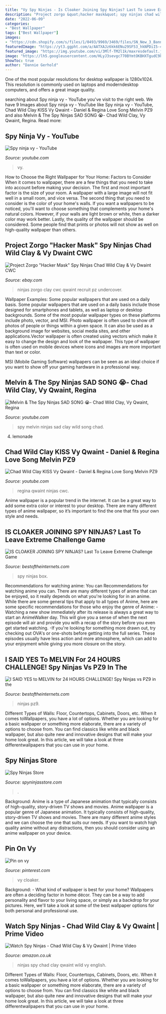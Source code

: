 ```yaml
---
title: "Vy Spy Ninjas - Is Cloaker Joining Spy Ninjas? Last To Leave Extreme Challenge Game"
description: "Project zorgo &quot;hacker mask&quot; spy ninjas chad wild clay &amp; vy dwaint cwc"
date: "2022-06-09"
categories:
- "Best Wallpaper"
tags: ["Best Wallpaper"]
images:
- "https://cdn.shopify.com/s/files/1/0493/9969/3469/files/SN_New_3_Banner_bd8d5d98-53f0-43b1-b6b7-4092b0d22ab9_1400x.png?v=1620121787"
featuredImage: "https://yt3.ggpht.com/a/AATXAJz6kk6ENu29SF53_hkNPDiI5-4wZMOyxjplFg=s900-c-k-c0xffffffff-no-rj-mo"
featured_image: "https://img.youtube.com/vi/3Mlf-TM2l1k/maxresdefault.jpg"
image: "https://lh5.googleusercontent.com/HLyJ3sevgc770BYmtOKBHXTgudC9kj1a3UoV8W_VyAJ5pZNEJEXZach1cQk_B3X60u3juI-fBYfqRSJs2WGuboODCAz95WQjP9oQPwZVGXcf7-9JT-VG5v1iJu9ddYvQVhRwHDBl"
ShowToc: true
author: "Dannie Gerhold"
---
```



One of the most popular resolutions for desktop wallpaper is 1280x1024. This resolution is commonly used on laptops and moderndesktop computers, and offers a great image quality.

	

		
searching about Spy ninja vy - YouTube you've visit to the right web. We have 9 Images about Spy ninja vy - YouTube like Spy ninja vy - YouTube, Chad Wild Clay KISS Vy Qwaint - Daniel &amp; Regina Love Song Melvin PZ9 and also Melvin &amp; The Spy Ninjas SAD SONG 😭- Chad Wild Clay, Vy Qwaint, Regina. Read more:
		
    
## Spy Ninja Vy - YouTube

<img loading=lazy src="https://yt3.ggpht.com/a/AATXAJz6kk6ENu29SF53_hkNPDiI5-4wZMOyxjplFg=s900-c-k-c0xffffffff-no-rj-mo" onerror="this.onerror=null;this.src='https://tse4.mm.bing.net/th?id=OIP.9c7RyyEjw1yfWTFJtRXIiQHaHa&amp;pid=15.1';" alt="Spy ninja vy - YouTube">

_Source: youtube.com_

>vy. 

	

How to Choose the Right Wallpaper for Your Home: Factors to Consider
When it comes to wallpaper, there are a few things that you need to take into account before making your decision. The first and most important factor is the size of your room. A wallpaper with a large image will not fit well in a small room, and vice versa. 
The second thing that you need to consider is the color of your home's walls. If you want a wallpapers to be noticed, you'll want to choose something that complements your home's natural colors. However, if your walls are light brown or white, then a darker color may work better. 
Lastly, the quality of the wallpaper should be considered. Some people find that prints or photos will not show as well on high-quality wallpaper than others.

    
## Project Zorgo &quot;Hacker Mask&quot; Spy Ninjas Chad Wild Clay &amp; Vy Dwaint CWC

<img loading=lazy src="https://lh5.googleusercontent.com/HLyJ3sevgc770BYmtOKBHXTgudC9kj1a3UoV8W_VyAJ5pZNEJEXZach1cQk_B3X60u3juI-fBYfqRSJs2WGuboODCAz95WQjP9oQPwZVGXcf7-9JT-VG5v1iJu9ddYvQVhRwHDBl" onerror="this.onerror=null;this.src='https://tse2.mm.bing.net/th?id=OIP.7C23rLaZTyBq7KkrWgBr5QHaHa&amp;pid=15.1';" alt="Project Zorgo &quot;Hacker Mask&quot; Spy Ninjas Chad Wild Clay &amp; Vy Dwaint CWC">

_Source: ebay.com_

>ninjas zorgo clay cwc qwaint recruit pz undercover. 

	

Wallpaper Examples: Some popular wallpapers that are used on a daily basis.
Some popular wallpapers that are used on a daily basis include those designed for smartphones and tablets, as well as laptop or desktop backgrounds. Some of the most popular wallpaper types on these platforms include photo, vector, and MSI. 
Photo wallpaper is often used to show off photos of people or things within a given space. It can also be used as a background image for websites, social media sites, and other applications.Vector wallpaper is often created using vectors which make it easy to change the design and look of the wallpaper. This type of wallpaper is often used on mobile devices where icons and images are more important than text or color. 

MSI (Mobile Gaming Software) wallpapers can be seen as an ideal choice if you want to show off your gaming hardware in a professional way.

    
## Melvin &amp; The Spy Ninjas SAD SONG 😭- Chad Wild Clay, Vy Qwaint, Regina

<img loading=lazy src="https://i.ytimg.com/vi/rh2Ut0pYvsc/maxresdefault.jpg" onerror="this.onerror=null;this.src='https://tse3.mm.bing.net/th?id=OIP.lyroDD_HR-Jz0uMB9GZjwAHaEK&amp;pid=15.1';" alt="Melvin &amp; The Spy Ninjas SAD SONG 😭- Chad Wild Clay, Vy Qwaint, Regina">

_Source: youtube.com_

>spy melvin ninjas sad clay wild song chad. 

	

4. lemonade 

    
## Chad Wild Clay KISS Vy Qwaint - Daniel &amp; Regina Love Song Melvin PZ9

<img loading=lazy src="https://i.ytimg.com/vi/DXcx7X2uUWA/maxresdefault.jpg" onerror="this.onerror=null;this.src='https://tse1.mm.bing.net/th?id=OIP.L0swyRa7vDCSns8MdphKWQHaEK&amp;pid=15.1';" alt="Chad Wild Clay KISS Vy Qwaint - Daniel &amp; Regina Love Song Melvin PZ9">

_Source: youtube.com_

>regina qwaint ninjas cwc. 

	

Anime wallpaper is a popular trend in the internet. It can be a great way to add some extra color or interest to your desktop. There are many different types of anime wallpaper, so it’s important to find the one that fits your own style and needs.

    
## IS CLOAKER JOINING SPY NINJAS? Last To Leave Extreme Challenge Game

<img loading=lazy src="https://img.youtube.com/vi/3Mlf-TM2l1k/maxresdefault.jpg" onerror="this.onerror=null;this.src='https://tse2.mm.bing.net/th?id=OIP.udNiRpouQKRMn7dLyvJRjwHaEK&amp;pid=15.1';" alt="IS CLOAKER JOINING SPY NINJAS? Last To Leave Extreme Challenge Game">

_Source: bestoftheinternets.com_

>spy ninjas box. 

	

Recommendations for watching anime: You can
Recommendations for watching anime you can. There are many different types of anime that can be enjoyed, so it really depends on what you're looking for in an anime. While there are some general tips that apply to all types of Anime, here are some specific recommendations for those who enjoy the genre of Anime: 
-Watching a new show immediately after its release is always a great way to start an AnimeWalker day. This will give you a sense of when the next episode will air and provide you with a recap of the story before you even get started watching. 
-If you're looking for something more drawn out, try checking out OVA's or one-shots before getting into the full series. These episodes usually have less action and more atmosphere, which can add to your enjoyment while giving you more closure on the story.

    
## I SAID YES To MELVIN For 24 HOURS CHALLENGE! Spy Ninjas Vs PZ9 In The

<img loading=lazy src="https://img.youtube.com/vi/cDuFRKGnqzw/maxresdefault.jpg" onerror="this.onerror=null;this.src='https://tse1.mm.bing.net/th?id=OIP.nJEWPzho403ZVauo08uswQHaEK&amp;pid=15.1';" alt="I SAID YES to MELVIN for 24 HOURS CHALLENGE! Spy Ninjas vs PZ9 in the">

_Source: bestoftheinternets.com_

>ninjas pz9. 

	

Different Types of Walls: Floor, Countertops, Cabinets, Doors, etc.
When it comes toWallpapers, you have a lot of options. Whether you are looking for a basic wallpaper or something more elaborate, there are a variety of options to choose from. You can find classics like white and black wallpaper, but also quite new and innovative designs that will make your home look great. In this article, we will take a look at three differentwallpapers that you can use in your home.

    
## Spy Ninjas Store

<img loading=lazy src="https://cdn.shopify.com/s/files/1/0493/9969/3469/files/SN_New_3_Banner_bd8d5d98-53f0-43b1-b6b7-4092b0d22ab9_1400x.png?v=1620121787" onerror="this.onerror=null;this.src='https://tse4.mm.bing.net/th?id=OIP.Bzvieufxr2qbs_8FOBYikAHaCe&amp;pid=15.1';" alt="Spy Ninjas Store">

_Source: spyninjasstore.com_

>. 

	

Background: Anime is a type of Japanese animation that typically consists of high-quality, story-driven TV shows and movies.
Anime wallpaper is a popular genre of Japanese animation. It typically consists of high-quality, story-driven TV shows and movies. There are many different anime styles and we can choose the one that suits our needs. If you want to watch high quality anime without any distractions, then you should consider using an anime wallpaper on your device.

    
## Pin On Vy

<img loading=lazy src="https://i.pinimg.com/736x/9d/ae/10/9dae10c6757fba1f3b07b2e8102a62d2.jpg" onerror="this.onerror=null;this.src='https://tse2.mm.bing.net/th?id=OIP.8GapWD1Mqn-I5erbnOn_YAHaEK&amp;pid=15.1';" alt="Pin on vy">

_Source: pinterest.com_

>vy cloaker. 

	

Background: - What kind of wallpaper is best for your home?
Wallpapers are often a deciding factor in home décor. They can be a way to add personality and flavor to your living space, or simply as a backdrop for your pictures. Here, we'll take a look at some of the best wallpaper options for both personal and professional use.

    
## Watch Spy Ninjas - Chad Wild Clay &amp; Vy Qwaint | Prime Video

<img loading=lazy src="https://images-na.ssl-images-amazon.com/images/I/719WwLrpDtL._RI_.jpg" onerror="this.onerror=null;this.src='https://tse2.mm.bing.net/th?id=OIP.0HFcASdRr7uB4VaJqI5KHgHaFj&amp;pid=15.1';" alt="Watch Spy Ninjas - Chad Wild Clay &amp; Vy Qwaint | Prime Video">

_Source: amazon.co.uk_

>ninjas spy chad clay qwaint wild vy english. 

	

Different Types of Walls: Floor, Countertops, Cabinets, Doors, etc.
When it comes toWallpapers, you have a lot of options. Whether you are looking for a basic wallpaper or something more elaborate, there are a variety of options to choose from. You can find classics like white and black wallpaper, but also quite new and innovative designs that will make your home look great. In this article, we will take a look at three differentwallpapers that you can use in your home.

